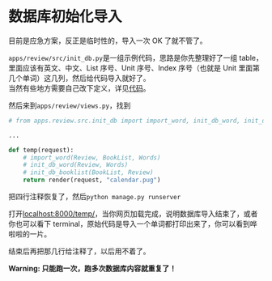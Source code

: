 # 数据库初始化导入

目前是应急方案，反正是临时性的，导入一次 OK 了就不管了。

`apps/review/src/init_db.py`是一组示例代码，思路是你先整理好了一组 table，里面应该有英文、中文、List 序号、Unit 序号、Index 序号（也就是 Unit 里面第几个单词）这几列，然后给代码导入就好了。  
当然有些地方需要自己改下定义，详见[代码](../apps/review/src/init_db.py)。

然后来到`apps/review/views.py`，找到

```python
# from apps.review.src.init_db import import_word, init_db_word, init_db_booklist

...

def temp(request):
    # import_word(Review, BookList, Words)
    # init_db_word(Review, Words)
    # init_db_booklist(BookList, Review)
    return render(request, "calendar.pug")
```

把四行注释恢复了，然后`python manage.py runserver`

打开<localhost:8000/temp/>，当你网页加载完成，说明数据库导入结束了，或者你也可以看下 terminal，原始代码是导入一个单词都打印出来了，你可以看到哗啦啦的一片。

结束后再把那几行给注释了，以后用不着了。

**Warning: 只能跑一次，跑多次数据库内容就重复了！**
